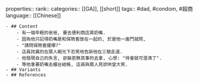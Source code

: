 properties::
rank::
categories:: [[GA]], [[short]] 
tags:: #dad, #condom, #超商
language:: [[Chinese]]

	- ## Content
		- 有一個年輕的爸爸, 要去便利商店買奶嘴.
		- 因為他只記得奶嘴是和保險套放在一起的, 於是他一進門就問,
		- "請問保險套擺哪?"
		- 店員詫異的在眾人眼光下忍笑地告訴他在三號走道.
		- 他發現自己的失言, 卻裝若無其事的去拿, 心想: "待會就可澄清了".
		- 等他拿著奶嘴去櫃台結帳, 店員與眾人見狀哄堂大笑.
	- ## Variants
	- ## References